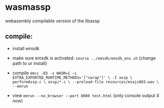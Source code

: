 # wasmassp

webasembly compilable version of the libassp

## compile:

- install emsdk
- make sure emsdk is activated: `source ../emsdk/emsdk_env.sh` (change path to ur install)
- compile `emcc -O3 -s WASM=1 -s EXTRA_EXPORTED_RUNTIME_METHODS='["cwrap"]' \
    -I assp \
    performAssp.c \
    assp/*.c \
    --preload-file resources/msajc003.wav \
    --emrun`

- view `emrun --no_browser --port 8080 test.html` (only console output 4 now)